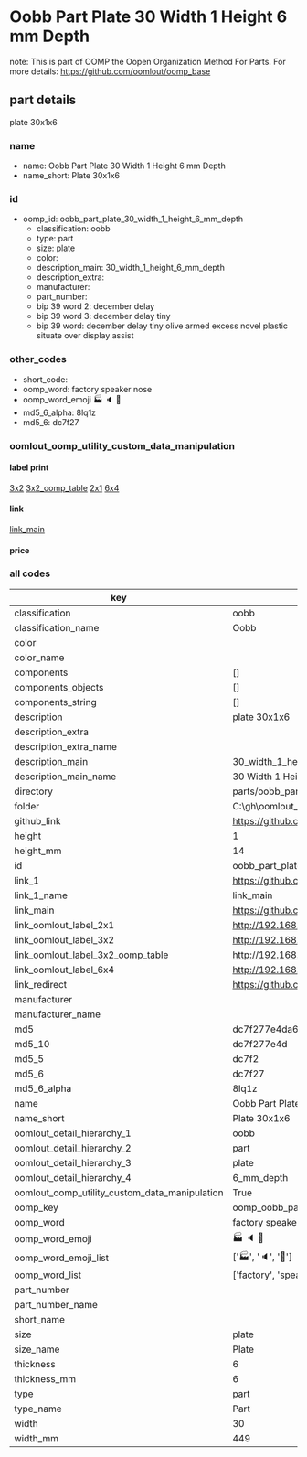 # Oobb Part Plate 30 Width 1 Height 6 mm Depth  

note: This is part of OOMP the Oopen Organization Method For Parts. For more details: https://github.com/oomlout/oomp_base

##  part details
  



plate 30x1x6



### name
* name: Oobb Part Plate 30 Width 1 Height 6 mm Depth
* name_short: Plate 30x1x6 
### id
* oomp_id: oobb_part_plate_30_width_1_height_6_mm_depth
  * classification: oobb
  * type: part
  * size: plate
  * color: 
  * description_main: 30_width_1_height_6_mm_depth
  * description_extra: 
  * manufacturer: 
  * part_number: 
  * bip 39 word 2: december delay
  * bip 39 word 3: december delay tiny
  * bip 39 word: december delay tiny olive armed excess novel plastic situate over display assist

### other_codes
* short_code: 
* oomp_word: factory speaker nose
* oomp_word_emoji :factory: :speaker: :nose:
* md5_6_alpha: 8lq1z
* md5_6: dc7f27






### oomlout_oomp_utility_custom_data_manipulation
#### label print
[3x2](http://192.168.1.245:1112/?label=oomp%208lq1z)
[3x2_oomp_table](http://192.168.1.108:1112/?label=oomp%208lq1z)
[2x1](http://192.168.1.242:1112/?label=oomp%208lq1z)
[6x4](http://192.168.1.55:1112/?label=oomp%208lq1z)    

#### link

[link_main](https://github.com/oomlout/oomlout_oobb_version_4_generated_parts/tree/main/navigation_oomp/oobb/part/plate/30_width_1_height_6_mm_depth/part)                              

#### price







### all codes 
| key | value |  
| --- | --- |  
| classification | oobb |  
| classification_name | Oobb |  
| color |  |  
| color_name |  |  
| components | [] |  
| components_objects | [] |  
| components_string | [] |  
| description | plate 30x1x6 |  
| description_extra |  |  
| description_extra_name |  |  
| description_main | 30_width_1_height_6_mm_depth |  
| description_main_name | 30 Width 1 Height 6 mm Depth |  
| directory | parts/oobb_part_plate_30_width_1_height_6_mm_depth |  
| folder | C:\gh\oomlout_oobb_version_4_generated_parts\parts\oobb_part_plate_30_width_1_height_6_mm_depth |  
| github_link | https://github.com/oomlout/oomlout_oomp_part_src/tree/main/parts/oobb_part_plate_30_width_1_height_6_mm_depth |  
| height | 1 |  
| height_mm | 14 |  
| id | oobb_part_plate_30_width_1_height_6_mm_depth |  
| link_1 | https://github.com/oomlout/oomlout_oobb_version_4_generated_parts/tree/main/navigation_oomp/oobb/part/plate/30_width_1_height_6_mm_depth/part |  
| link_1_name | link_main |  
| link_main | https://github.com/oomlout/oomlout_oobb_version_4_generated_parts/tree/main/navigation_oomp/oobb/part/plate/30_width_1_height_6_mm_depth/part |  
| link_oomlout_label_2x1 | http://192.168.1.242:1112/?label=oomp%208lq1z |  
| link_oomlout_label_3x2 | http://192.168.1.245:1112/?label=oomp%208lq1z |  
| link_oomlout_label_3x2_oomp_table | http://192.168.1.108:1112/?label=oomp%208lq1z |  
| link_oomlout_label_6x4 | http://192.168.1.55:1112/?label=oomp%208lq1z |  
| link_redirect | https://github.com/oomlout/oomlout_oobb_version_4_generated_parts/tree/main/parts/oobb_plate_30_01_06 |  
| manufacturer |  |  
| manufacturer_name |  |  
| md5 | dc7f277e4da612e13a05e9a3c4ce79c5 |  
| md5_10 | dc7f277e4d |  
| md5_5 | dc7f2 |  
| md5_6 | dc7f27 |  
| md5_6_alpha | 8lq1z |  
| name | Oobb Part Plate 30 Width 1 Height 6 mm Depth |  
| name_short | Plate 30x1x6  |  
| oomlout_detail_hierarchy_1 | oobb |  
| oomlout_detail_hierarchy_2 | part |  
| oomlout_detail_hierarchy_3 | plate |  
| oomlout_detail_hierarchy_4 | 6_mm_depth |  
| oomlout_oomp_utility_custom_data_manipulation | True |  
| oomp_key | oomp_oobb_part_plate_30_width_1_height_6_mm_depth |  
| oomp_word | factory speaker nose |  
| oomp_word_emoji | :factory: :speaker: :nose: |  
| oomp_word_emoji_list | [':factory:', ':speaker:', ':nose:'] |  
| oomp_word_list | ['factory', 'speaker', 'nose'] |  
| part_number |  |  
| part_number_name |  |  
| short_name |  |  
| size | plate |  
| size_name | Plate |  
| thickness | 6 |  
| thickness_mm | 6 |  
| type | part |  
| type_name | Part |  
| width | 30 |  
| width_mm | 449 |  
